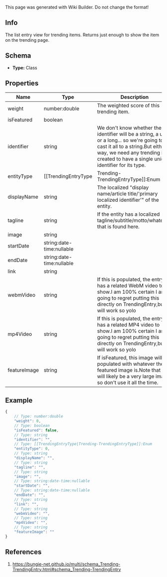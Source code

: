 <span class="wiki-builder">This page was generated with Wiki Builder. Do not change the format!</span>

## Info
The list entry view for trending items.  Returns just enough to show the item on the trending page.

## Schema
* **Type:** Class

## Properties
Name | Type | Description
---- | ---- | -----------
weight | number:double | The weighted score of this trending item.
isFeatured | boolean | 
identifier | string | We don't know whether the identifier will be a string, a uint, or a long... so we're going to cast it all to a string.But either way, we need any trending item created to have a single unique identifier for its type.
entityType | [[TrendingEntryType|Trending-TrendingEntryType]]:Enum | An enum - unfortunately - dictating all of the possible kinds of trending items that you might get in your result set,in case you want to do custom rendering or call to get the details of the item.
displayName | string | The localized &quot;display name/article title/'primary localized identifier'&quot; of the entity.
tagline | string | If the entity has a localized tagline/subtitle/motto/whatever, that is found here.
image | string | 
startDate | string:date-time:nullable | 
endDate | string:date-time:nullable | 
link | string | 
webmVideo | string | If this is populated, the entry has a related WebM video to show.I am 100% certain I am going to regret putting this directly on TrendingEntry,but it will work so yolo
mp4Video | string | If this is populated, the entry has a related MP4 video to show.I am 100% certain I am going to regret putting this directly on TrendingEntry,but it will work so yolo
featureImage | string | If isFeatured, this image will be populated with whatever the featured image is.Note that this will likely be a very large image, so don't use it all the time.

## Example
```javascript
{
    // Type: number:double
    "weight": 0,
    // Type: boolean
    "isFeatured": false,
    // Type: string
    "identifier": "",
    // Type: [[TrendingEntryType|Trending-TrendingEntryType]]:Enum
    "entityType": 0,
    // Type: string
    "displayName": "",
    // Type: string
    "tagline": "",
    // Type: string
    "image": "",
    // Type: string:date-time:nullable
    "startDate": "",
    // Type: string:date-time:nullable
    "endDate": "",
    // Type: string
    "link": "",
    // Type: string
    "webmVideo": "",
    // Type: string
    "mp4Video": "",
    // Type: string
    "featureImage": ""
}

```

## References
1. https://bungie-net.github.io/multi/schema_Trending-TrendingEntry.html#schema_Trending-TrendingEntry
